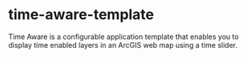 time-aware-template
===================

Time Aware is a configurable application template that enables you to display time enabled layers in an ArcGIS web map using a time slider.
